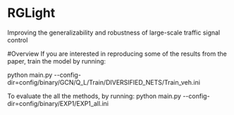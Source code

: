 # RGLight
Improving the generalizability and robustness of large-scale traffic signal control

#Overview
If you are interested in reproducing some of the results from the paper, train the model by running:

python main.py --config-dir=config/binary/GCN/Q_L/Train/DIVERSIFIED_NETS/Train_veh.ini 

To evaluate the all the methods, by running:
python main.py --config-dir=config/binary/EXP1/EXP1_all.ini

